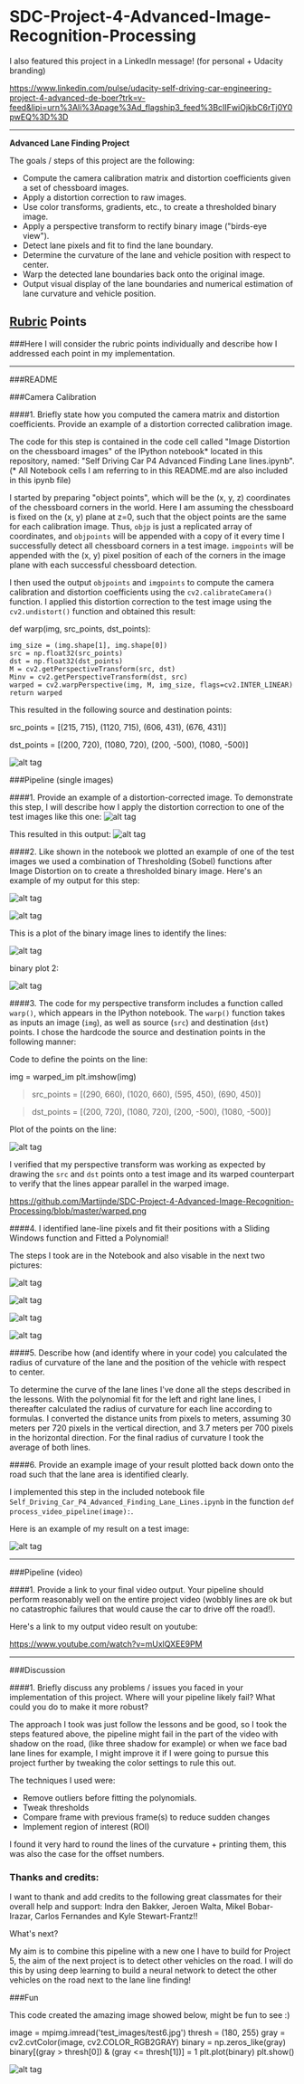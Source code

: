 # SDC-Project-4-Advanced-Image-Recognition-Processing

I also featured this project in a LinkedIn message! (for personal + Udacity branding)

https://www.linkedin.com/pulse/udacity-self-driving-car-engineering-project-4-advanced-de-boer?trk=v-feed&lipi=urn%3Ali%3Apage%3Ad_flagship3_feed%3BcIIFwiOjkbC6rTj0Y0pwEQ%3D%3D

---

**Advanced Lane Finding Project**

The goals / steps of this project are the following:

* Compute the camera calibration matrix and distortion coefficients given a set of chessboard images.
* Apply a distortion correction to raw images.
* Use color transforms, gradients, etc., to create a thresholded binary image.
* Apply a perspective transform to rectify binary image ("birds-eye view").
* Detect lane pixels and fit to find the lane boundary.
* Determine the curvature of the lane and vehicle position with respect to center.
* Warp the detected lane boundaries back onto the original image.
* Output visual display of the lane boundaries and numerical estimation of lane curvature and vehicle position.

## [Rubric](https://review.udacity.com/#!/rubrics/571/view) Points
###Here I will consider the rubric points individually and describe how I addressed each point in my implementation.  

---
###README 

###Camera Calibration

####1. Briefly state how you computed the camera matrix and distortion coefficients. Provide an example of a distortion corrected calibration image.

The code for this step is contained in the code cell called "Image Distortion on the chessboard images" of the IPython notebook* located in this repository, named: "Self Driving Car P4 Advanced Finding Lane lines.ipynb". 
(* All Notebook cells I am referring to in this README.md are also included in this ipynb file) 

I started by preparing "object points", which will be the (x, y, z) coordinates of the chessboard corners in the world. Here I am assuming the chessboard is fixed on the (x, y) plane at z=0, such that the object points are the same for each calibration image.  Thus, `objp` is just a replicated array of coordinates, and `objpoints` will be appended with a copy of it every time I successfully detect all chessboard corners in a test image.  `imgpoints` will be appended with the (x, y) pixel position of each of the corners in the image plane with each successful chessboard detection.  

I then used the output `objpoints` and `imgpoints` to compute the camera calibration and distortion coefficients using the `cv2.calibrateCamera()` function.  I applied this distortion correction to the test image using the `cv2.undistort()` function and obtained this result: 

 def warp(img, src_points, dst_points):
    
    img_size = (img.shape[1], img.shape[0])
    src = np.float32(src_points)
    dst = np.float32(dst_points)
    M = cv2.getPerspectiveTransform(src, dst)
    Minv = cv2.getPerspectiveTransform(dst, src)
    warped = cv2.warpPerspective(img, M, img_size, flags=cv2.INTER_LINEAR)
    return warped   
    
This resulted in the following source and destination points:
    
src_points = [(215, 715), (1120, 715), (606, 431), (676, 431)]

dst_points = [(200, 720), (1080, 720), (200, -500), (1080, -500)]

![alt tag](https://github.com/Martijnde/SDC-Project-4-Advanced-Image-Recognition-Processing/blob/master/chessboard_output.JPG?raw=true)

###Pipeline (single images)

####1. Provide an example of a distortion-corrected image.
To demonstrate this step, I will describe how I apply the distortion correction to one of the test images like this one:
![alt tag](https://github.com/Martijnde/SDC-Project-4-Advanced-Image-Recognition-Processing/blob/master/straight_lines1.jpg?raw=true)

This resulted in this output:
![alt tag](https://github.com/Martijnde/SDC-Project-4-Advanced-Image-Recognition-Processing/blob/master/Image_Distortion_output.JPG?raw=true)

####2. Like shown in the notebook we plotted an example of one of the test images we used a combination of Thresholding (Sobel) functions after Image Distortion on to create a thresholded binary image. Here's an example of my output for this step:

![alt tag](https://github.com/Martijnde/SDC-Project-4-Advanced-Image-Recognition-Processing/blob/master/Binary_test_image_output.png?raw=true)

![alt tag](https://github.com/Martijnde/SDC-Project-4-Advanced-Image-Recognition-Processing/blob/master/Binary%20Warped%20images.JPG?raw=true)

This is a plot of the binary image lines to identify the lines:

![alt tag](https://github.com/Martijnde/SDC-Project-4-Advanced-Image-Recognition-Processing/blob/master/plot_binary_image.JPG?raw=true)

binary plot 2:

![alt tag](https://github.com/Martijnde/SDC-Project-4-Advanced-Image-Recognition-Processing/blob/master/Binary%20view.JPG?raw=true)


####3. The code for my perspective transform includes a function called `warp()`, which appears in the IPython notebook. The `warp()` function takes as inputs an image (`img`), as well as source (`src`) and destination (`dst`) points.  I chose the hardcode the source and destination points in the following manner:

Code to define the points on the line:

img = warped_im
plt.imshow(img)

> src_points = [(290, 660), (1020, 660), (595, 450), (690, 450)]

> dst_points = [(200, 720), (1080, 720), (200, -500), (1080, -500)]

Plot of the points on the line:

![alt tag](https://github.com/Martijnde/SDC-Project-4-Advanced-Image-Recognition-Processing/blob/master/line%20points.png?raw=true)

I verified that my perspective transform was working as expected by drawing the `src` and `dst` points onto a test image and its warped counterpart to verify that the lines appear parallel in the warped image.

https://github.com/Martijnde/SDC-Project-4-Advanced-Image-Recognition-Processing/blob/master/warped.png


####4. I identified lane-line pixels and fit their positions with a Sliding Windows function and Fitted a Polynomial! 

The steps I took are in the Notebook and also visable in the next two pictures:

![alt tag](https://github.com/Martijnde/SDC-Project-4-Advanced-Image-Recognition-Processing/blob/master/color_fit_lines_new.jpg?raw=true)

![alt tag](https://github.com/Martijnde/SDC-Project-4-Advanced-Image-Recognition-Processing/blob/master/color_fit_lines_newer.jpg?raw=true)

![alt tag](https://github.com/Martijnde/SDC-Project-4-Advanced-Image-Recognition-Processing/blob/master/Lines_drawed_2.png?raw=true)

![alt tag](https://github.com/Martijnde/SDC-Project-4-Advanced-Image-Recognition-Processing/blob/master/Lines_drawed.png?raw=true)

####5. Describe how (and identify where in your code) you calculated the radius of curvature of the lane and the position of the vehicle with respect to center.

To determine the curve of the lane lines I've done all the steps described in the lessons. With the polynomial fit for the left and right lane lines, I thereafter calculated the radius of curvature for each line according to formulas. I converted the distance units from pixels to meters, assuming 30 meters per 720 pixels in the vertical direction, and 3.7 meters per 700 pixels in the horizontal direction. For the final radius of curvature I took the average of both lines.

####6. Provide an example image of your result plotted back down onto the road such that the lane area is identified clearly.

I implemented this step in the included notebook file `Self_Driving_Car_P4_Advanced_Finding_Lane_Lines.ipynb` in the function `def process_video_pipeline(image):`.  

Here is an example of my result on a test image:

![alt tag](https://github.com/Martijnde/SDC-Project-4-Advanced-Image-Recognition-Processing/blob/master/pipeline_output.png?raw=true)

---

###Pipeline (video)

####1. Provide a link to your final video output.  Your pipeline should perform reasonably well on the entire project video (wobbly lines are ok but no catastrophic failures that would cause the car to drive off the road!).

Here's a link to my output video result on youtube: 

https://www.youtube.com/watch?v=mUxlQXEE9PM

---

###Discussion

####1. Briefly discuss any problems / issues you faced in your implementation of this project.  Where will your pipeline likely fail?  What could you do to make it more robust?

The approach I took was just follow the lessons and be good, so I took the steps featured above, the pipeline might fail in the part of the video with shadow on the road, (like three shadow for example) or when we face bad lane lines for example, I might improve it if I were going to pursue this project further by tweaking the color settings to rule this out.  

The techniques I used were:

* Remove outliers before fitting the polynomials.
* Tweak thresholds
* Compare frame with previous frame(s) to reduce sudden changes
* Implement region of interest (ROI)

I found it very hard to round the lines of the curvature + printing them, this was also the case for the offset numbers.

### Thanks and credits:

I want to thank and add credits to the following great classmates for their overall help and support: Indra den Bakker, Jeroen Walta, Mikel Bobar-Irazar, Carlos Fernandes and Kyle Stewart-Frantz!!

What's next?

My aim is to combine this pipeline with a new one I have to build for Project 5, the aim of the next project is to detect other vehicles on the road. I will do this by using deep learning to build a neural network to detect the other vehicles on the road next to the lane line finding!

###Fun

This code created the amazing image showed below, might be fun to see :)

image = mpimg.imread('test_images/test6.jpg')
thresh = (180, 255)
gray = cv2.cvtColor(image, cv2.COLOR_RGB2GRAY)
binary = np.zeros_like(gray)
binary[(gray > thresh[0]) & (gray <= thresh[1])] = 1
plt.plot(binary)
plt.show()

![alt tag](https://github.com/Martijnde/SDC-Project-4-Advanced-Image-Recognition-Processing/blob/master/Fun.JPG?raw=true)
